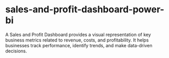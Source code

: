 # sales-and-profit-dashboard-power-bi
A Sales and Profit Dashboard provides a visual representation of key business metrics related to revenue, costs, and profitability. It helps businesses track performance, identify trends, and make data-driven decisions.
